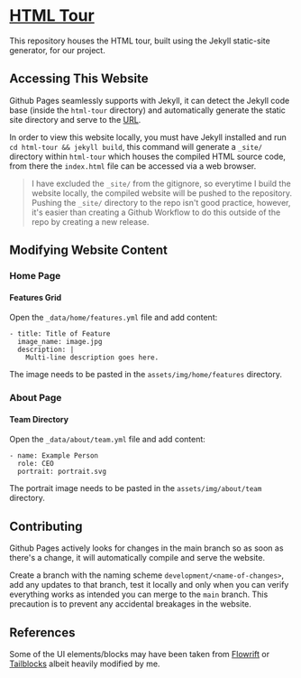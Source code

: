 # [HTML Tour](https://Sweng-Group1.github.io)
This repository houses the HTML tour, built using the Jekyll static-site generator, for our project.

## Accessing This Website
Github Pages seamlessly supports with Jekyll, it can detect the Jekyll code base (inside the `html-tour` directory) and automatically generate the static site directory and serve to the [URL](https://Sweng-Group1.github.io).

In order to view this website locally, you must have Jekyll installed and run `cd html-tour && jekyll build`, this command will generate a `_site/` directory within `html-tour` which houses the compiled HTML source code, from there the `index.html` file can be accessed via a web browser.

> I have excluded the `_site/` from the gitignore, so everytime I build the website locally, the compiled website will be pushed to the repository. Pushing the `_site/` directory to the repo isn't good practice, however, it's easier than creating a Github Workflow to do this outside of the repo by creating a new release.

## Modifying Website Content
### Home Page
#### Features Grid
Open the `_data/home/features.yml` file and add content:
```
- title: Title of Feature
  image_name: image.jpg
  description: |
    Multi-line description goes here.
```
The image needs to be pasted in the `assets/img/home/features` directory.

### About Page
#### Team Directory
Open the `_data/about/team.yml` file and add content:
```
- name: Example Person
  role: CEO
  portrait: portrait.svg
```
The portrait image needs to be pasted in the `assets/img/about/team` directory.

## Contributing
Github Pages actively looks for changes in the main branch so as soon as there's a change, it will automatically compile and serve the website.

Create a branch with the naming scheme `development/<name-of-changes>`, add any updates to that branch, test it locally and only when you can verify everything works as intended you can merge to the `main` branch. This precaution is to prevent any accidental breakages in the website.

## References
Some of the UI elements/blocks may have been taken from [Flowrift](https://flowrift.com/) or [Tailblocks](https://tailblocks.cc/) albeit heavily modified by me.